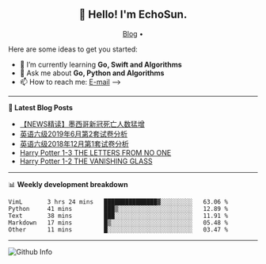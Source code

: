 <h2 align="center">👋 Hello! I'm EchoSun.</h2>
<p align="center">
  <a href="https://blog.echosun.top">Blog</a> •
</p>

Here are some ideas to get you started:

- 🌱 I’m currently learning **Go, Swift and Algorithms**
- 💬 Ask me about **Go, Python and Algorithms**
- 📫 How to reach me: [E-mail](echosun1996@126.com)
-->

-------
**📝 Latest Blog Posts**

<!-- BLOG-POST-LIST:START -->
- [【NEWS精读】墨西哥新冠死亡人数猛增](https://blog.echosun.top/posts/499346a6.html)
- [英语六级2019年6月第2套试卷分析](https://blog.echosun.top/posts/ee063987.html)
- [英语六级2018年12月第1套试卷分析](https://blog.echosun.top/posts/8593d395.html)
- [Harry Potter 1-3 THE LETTERS FROM NO ONE](https://blog.echosun.top/posts/41fbc48a.html)
- [Harry Potter 1-2 THE VANISHING GLASS](https://blog.echosun.top/posts/5d4f2984.html)
<!-- BLOG-POST-LIST:END -->

-------

📊 **Weekly development breakdown**
<!--START_SECTION:waka-->
```text
VimL       3 hrs 24 mins   ███████████████▓░░░░░░░░░   63.06 % 
Python     41 mins         ███▒░░░░░░░░░░░░░░░░░░░░░   12.89 % 
Text       38 mins         ███░░░░░░░░░░░░░░░░░░░░░░   11.91 % 
Markdown   17 mins         █▒░░░░░░░░░░░░░░░░░░░░░░░   05.48 % 
Other      11 mins         █░░░░░░░░░░░░░░░░░░░░░░░░   03.47 % 
```
<!--END_SECTION:waka-->

-------
![Github Info](https://github-readme-stats.vercel.app/api?username=echosun1996&show_icons=true&count_private=true&hide=prs&theme=default_repocard)
